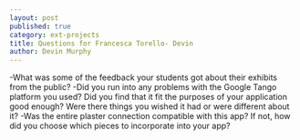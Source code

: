 ```yaml
---
layout: post
published: true
category: ext-projects
title: Questions for Francesca Torello- Devin
author: Devin Murphy
---
```

-What was some of the feedback your students got about their exhibits from the public? 
-Did you run into any problems with the Google Tango platform you used? Did you find that it fit the purposes of your application good enough? Were there things you wished it had or were different about it?
-Was the entire plaster connection compatible with this app? If not, how did you choose which pieces to incorporate into your app?
